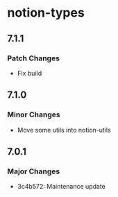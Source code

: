 # notion-types

## 7.1.1

### Patch Changes

- Fix build

## 7.1.0

### Minor Changes

- Move some utils into notion-utils

## 7.0.1

### Major Changes

- 3c4b572: Maintenance update
